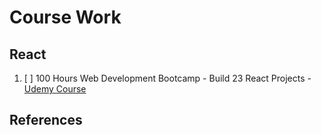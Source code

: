 # Course Work

## React

1. [ ] 100 Hours Web Development Bootcamp - Build 23 React Projects - [Udemy Course][React-001-Udemy]

## References

[//]: # (These are reference links used in the body of this note)
[//]: # (These get stripped out when the markdown processor does its job)
[//]: # (There is no need to format nicely because it shouldn't be seen.)
[//]: # (Thanks SO - http://stackoverflow.com/questions/4823468/store-comments-in-markdown-syntax)

  [React-001-Udemy]: <https://www.udemy.com/course/the-web-dev-bootcamp/>
